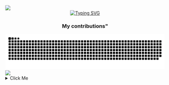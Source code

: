 <img align="center" src="https://capsule-render.vercel.app/api?type=waving&color=4CAF50&height=70&section=header" />

<div align="center">
  <a href="https://git.io/typing-svg">
    <img src="https://readme-typing-svg.demolab.com?font=Line+Font&size=32&pause=1000&color=11F72D&center=true&vCenter=true&random=false&width=435&lines=Mobile+Engineer" alt="Typing SVG" />
  </a>
</div>
<h3 align="center">My contributions"</h3>
<picture>
  <source media="(prefers-color-scheme: dark)" srcset="https://raw.githubusercontent.com/TheAlfran/TheAlfran/output/github-contribution-grid-snake-dark.svg" />
  <source media="(prefers-color-scheme: light)" srcset="https://raw.githubusercontent.com/TheAlfran/TheAlfran/output/github-contribution-grid-snake.svg" />
  <img alt="snake eating my contributions" src="https://raw.githubusercontent.com/TheAlfran/TheAlfran/output/github-contribution-grid-snake.svg" />
</picture>

<img align="center" src="https://capsule-render.vercel.app/api?type=waving&color=4CAF50&height=70&section=footer"/>


<details> 
  <summary  style="margin-top: 90;">Click Me</summary>
   <p align="center">
  <img height="50%" width="auto" src="https://github-readme-stats.vercel.app/api?username=TheAlfran&show_icons=true&count_private=true&theme=gotham&hide_border=true&hide=issues,contribs&bg_color=00000000">
  <img height="50%" width="auto" src="https://github-readme-stats.vercel.app/api/top-langs/?username=TheAlfran&layout=compact&hide_border=true&theme=gotham&bg_color=00000000&langs_count=6&hide=jupyter%20notebook,tex,css,php&exclude_repo=Pacman-AI">
  <img src="https://github-readme-streak-stats.herokuapp.com?user=TheAlfran&theme=gotham&hide_border=true&background=FFFFFF00">
</p>

<div align="center">
 <h3>Languages & Tools"</h3>

<a href="https://github.com/harish-sethuraman/readme-components">
 <img  src="https://readme-components.vercel.app/api?component=logo&fill=linear-gradient%2862deg%2C%20%2398FB98%200%25%2C%20%2300FF7F%20100%25%29%3B%0A&logo=react&animation=spin&svgfill=15d8fe">  
</a>
<a href="https://github.com/harish-sethuraman/readme-components">
<img  src="https://readme-components.vercel.app/api?component=logo&fill=linear-gradient%2862deg%2C%20%2398FB98%200%25%2C%20%2300FF7F%20100%25%29%3B%0A&logo=typescript&svgfill=2d79c7">
</a>
  <a href="https://github.com/harish-sethuraman/readme-components">
<img  src="https://readme-components.vercel.app/api?component=logo&fill=linear-gradient%2862deg%2C%20%2398FB98%200%25%2C%20%2300FF7F%20100%25%29%3B%0A&logo=javascript&svgfill=8ed5fa">
</a>
 <a href="https://github.com/harish-sethuraman/readme-components">
 <img  src="https://readme-components.vercel.app/api?component=logo&fill=linear-gradient%2862deg%2C%20%2398FB98%200%25%2C%20%2300FF7F%20100%25%29%3B%0A&logo=css3&svgfill=659b60">
</a>
<a href="https://github.com/harish-sethuraman/readme-components">
<img  src="https://readme-components.vercel.app/api?component=logo&fill=linear-gradient%2862deg%2C%20%2398FB98%200%25%2C%20%2300FF7F%20100%25%29%3B%0A&logo=flutter&svgfill=cd6799">
</a>
<a href="https://github.com/harish-sethuraman/readme-components">
<img  src="https://readme-components.vercel.app/api?component=logo&fill=linear-gradient%2862deg%2C%20%2398FB98%200%25%2C%20%2300FF7F%20100%25%29%3B%0A&logo=dart&svgfill=df5c43"> 
</a>
<a href="https://github.com/harish-sethuraman/readme-components">
<img  src="https://readme-components.vercel.app/api?component=logo&fill=linear-gradient%2862deg%2C%20%2398FB98%200%25%2C%20%2300FF7F%20100%25%29%3B%0A&logo=kotlin&svgfill=df5c43">  
</a>
<a href="https://github.com/harish-sethuraman/readme-components">
<img  src="https://readme-components.vercel.app/api?component=logo&fill=linear-gradient%2862deg%2C%20%2398FB98%200%25%2C%20%2300FF7F%20100%25%29%3B%0A&logo=swift&svgfill=df5c43">  
</a>
<a href="https://github.com/harish-sethuraman/readme-components">
<img  src="https://readme-components.vercel.app/api?component=logo&fill=linear-gradient%2862deg%2C%20%2398FB98%200%25%2C%20%2300FF7F%20100%25%29%3B%0A&logo=androidstudio&svgfill=df5c43">  
</a>
<a href="https://github.com/harish-sethuraman/readme-components">
<img  src="https://readme-components.vercel.app/api?component=logo&fill=linear-gradient%2862deg%2C%20%2398FB98%200%25%2C%20%2300FF7F%20100%25%29%3B%0A&logo=github&svgfill=df5c43">  
</a>

<div align="center">
    <img loading="lazy" src="https://github-profile-trophy.vercel.app/?username=TheAlfran&theme=radical&no-bg=true&no-frame=true&row=3&column=6&rank=SSS,SS,S,AAA,AA,A"  alt="github profile trophy"/>
</div>

 <h3>Visitor Count</h3>
 
![VisitorCount](https://profile-counter.glitch.me/{TheAlfran}/count.svg)
</div>
</details>



<!---
TheAlfran/TheAlfran is a ✨ special ✨ repository because its `README.md` (this file) appears on your GitHub profile.
You can click the Preview link to take a look at your changes.
--->
